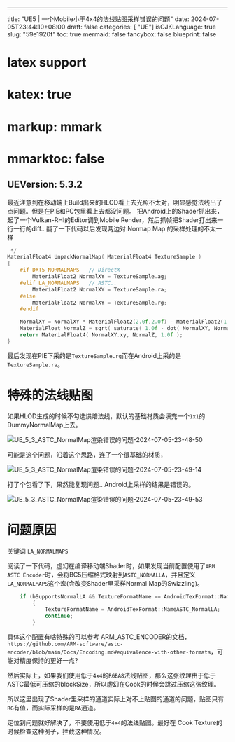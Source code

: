 
---
title: "UE5 | 一个Mobile小于4x4的法线贴图采样错误的问题"
date: 2024-07-05T23:44:10+08:00
draft: false
categories: [ "UE"]
isCJKLanguage: true
slug: "59e1920f"
toc: true
mermaid: false
fancybox: false
blueprint: false
# latex support
# katex: true
# markup: mmark
# mmarktoc: false 
UEVersion: 5.3.2
---



最近注意到在移动端上Build出来的HLOD看上去光照不太对，明显感觉法线出了点问题。但是在PIE和PC包里看上去都没问题。
把Android上的Shader抓出来，起了一个Vulkan-RHI的Editor调到Mobile Render，然后抓帧把Shader打出来一行一行的diff..
翻了一下代码以后发现两边对 Normap Map 的采样处理的不太一样


```cpp
 */
MaterialFloat4 UnpackNormalMap( MaterialFloat4 TextureSample )
{
	#if DXT5_NORMALMAPS   // DirectX 
		MaterialFloat2 NormalXY = TextureSample.ag;
	#elif LA_NORMALMAPS   // ASTC..
		MaterialFloat2 NormalXY = TextureSample.ra;
	#else
		MaterialFloat2 NormalXY = TextureSample.rg;
	#endif

	NormalXY = NormalXY * MaterialFloat2(2.0f,2.0f) - MaterialFloat2(1.0f,1.0f);
	MaterialFloat NormalZ = sqrt( saturate( 1.0f - dot( NormalXY, NormalXY ) ) );
	return MaterialFloat4( NormalXY.xy, NormalZ, 1.0f );
}
```

最后发现在PIE下采的是`TextureSample.rg`而在Android上采的是`TextureSample.ra`。

# 特殊的法线贴图

如果HLOD生成的时候不勾选烘焙法线，默认的基础材质会填充一个`1x1`的DummyNormalMap上去。

![UE_5_3_ASTC_NormalMap渲染错误的问题-2024-07-05-23-48-50](https://img.blurredcode.com/img/UE_5_3_ASTC_NormalMap渲染错误的问题-2024-07-05-23-48-50.png?x-oss-process=style/compress)

可能是这个问题，沿着这个思路，连了一个很基础的材质，

![UE_5_3_ASTC_NormalMap渲染错误的问题-2024-07-05-23-49-14](https://img.blurredcode.com/img/UE_5_3_ASTC_NormalMap渲染错误的问题-2024-07-05-23-49-14.png?x-oss-process=style/compress)


打了个包看了下，果然能复现问题.. Android上采样的结果是错误的。

![UE_5_3_ASTC_NormalMap渲染错误的问题-2024-07-05-23-49-53](https://img.blurredcode.com/img/UE_5_3_ASTC_NormalMap渲染错误的问题-2024-07-05-23-49-53.png?x-oss-process=style/compress)


# 问题原因

关键词 `LA_NORMALMAPS`

阅读了一下代码，虚幻在编译移动端Shader时，如果发现当前配置使用了`ARM ASTC Encoder`时，会将BC5压缩格式映射到`ASTC_NORMALLA`，并且定义`LA_NORMALMAPS`这个宏(会改变Shader里采样Normal Map的Swizzling)。

```cpp
	if (bSupportsNormalLA && TextureFormatName == AndroidTexFormat::NameBC5)
		{
			TextureFormatName = AndroidTexFormat::NameASTC_NormalLA;
			continue;
		}
```

具体这个配置有啥特殊的可以参考 ARM_ASTC_ENCODER的文档，`https://github.com/ARM-software/astc-encoder/blob/main/Docs/Encoding.md#equivalence-with-other-formats`，可能对精度保持的更好一点?

然后实际上，如果我们使用低于`4x4`的`RGBA8`法线贴图，那么这张纹理由于低于ASTC最低可压缩的blockSize，所以虚幻在Cook的时候会跳过压缩这张纹理。

所以这里出现了Shader里采样的通道实际上对不上贴图的通道的问题，贴图只有`RG`有值，而实际采样的是`RA`通道。

定位到问题就好解决了，不要使用低于`4x4`的法线贴图。最好在 Cook Texture的时候检查这种例子，拦截这种情况。